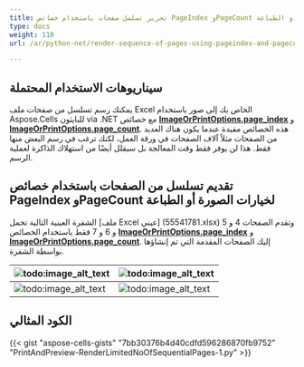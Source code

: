 ```yaml
---
title: تحرير تسلسل صفحات باستخدام خصائص PageIndex وPageCount لخيارات الصورة أو الطباعة
type: docs
weight: 110
url: /ar/python-net/render-sequence-of-pages-using-pageindex-and-pagecount-properties-of-imageorprintoptions/

---
```


## **سيناريوهات الاستخدام المحتملة**

يمكنك رسم تسلسل من صفحات ملف Excel الخاص بك إلى صور باستخدام Aspose.Cells للبايثون via .NET مع خصائص [**ImageOrPrintOptions.page_index**](https://reference.aspose.com/cells/python-net/aspose.cells.rendering/imageorprintoptions/page_index) و [**ImageOrPrintOptions.page_count**](https://reference.aspose.com/cells/python-net/aspose.cells.rendering/imageorprintoptions/page_count). هذه الخصائص مفيدة عندما يكون هناك العديد من الصفحات مثلاً آلاف الصفحات في ورقة العمل، لكنك ترغب في رسم البعض منها فقط. هذا لن يوفر فقط وقت المعالجة بل سيقلل أيضًا من استهلاك الذاكرة لعملية الرسم.

## **تقديم تسلسل من الصفحات باستخدام خصائص PageIndex وPageCount لخيارات الصورة أو الطباعة**

الشفرة العينية التالية تحمل [ملف Excel عيني] (55541781.xlsx) وتقدم الصفحات 4 و 5 و 6 و 7 فقط باستخدام الخصائص [**ImageOrPrintOptions.page_index**](https://reference.aspose.com/cells/python-net/aspose.cells.rendering/imageorprintoptions/page_index) و [**ImageOrPrintOptions.page_count**](https://reference.aspose.com/cells/python-net/aspose.cells.rendering/imageorprintoptions/page_count). إليك الصفحات المقدمة التي تم إنشاؤها بواسطة الشفرة.

|![todo:image_alt_text](1)|![todo:image_alt_text](2)|
| :- | :- |
|![todo:image_alt_text](3)|![todo:image_alt_text](4)|

## **الكود المثالي**

{{< gist "aspose-cells-gists" "7bb30376b4d40cdfd596286870fb9752" "PrintAndPreview-RenderLimitedNoOfSequentialPages-1.py" >}}
